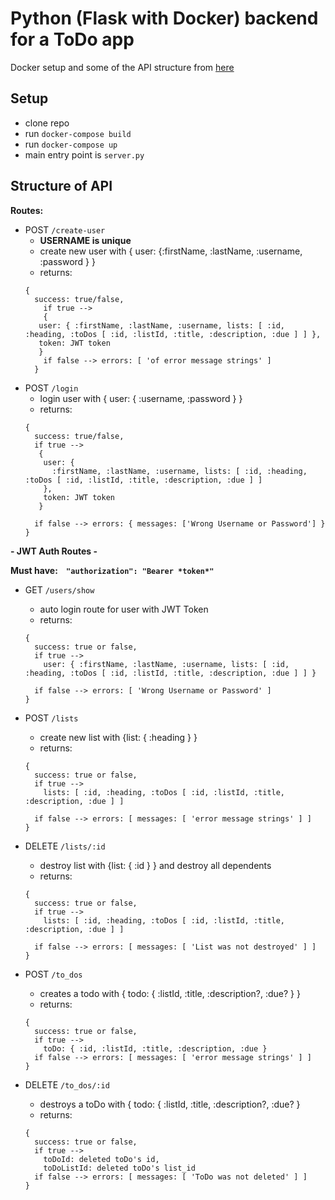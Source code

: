 # Python (Flask with Docker) backend for a ToDo app

Docker setup and some of the API structure from [here](https://www.youtube.com/watch?v=4T5Gnrmzjak)
## Setup 
* clone repo
* run `docker-compose build` 
* run `docker-compose up`
* main entry point is `server.py`


## Structure of API

<strong>Routes: </strong>

   - POST `/create-user`
      - <strong>USERNAME is unique</strong>
      - create new user with { user: {:firstName, :lastName, :username, :password } }
      - returns:
      ``` 
      { 
        success: true/false,  
          if true --> 
          {  
         user: { :firstName, :lastName, :username, lists: [ :id, :heading, :toDos [ :id, :listId, :title, :description, :due ] ] },
         token: JWT token
         } 
          if false --> errors: [ 'of error message strings' ]
        }
      ```
  - POST `/login` 
      - login user with { user: { :username, :password } }
      - returns: 
      ```
      { 
        success: true/false,  
        if true -->
         {  
          user: { 
            :firstName, :lastName, :username, lists: [ :id, :heading, :toDos [ :id, :listId, :title, :description, :due ] ] 
          },
          token: JWT token 
         }

        if false --> errors: { messages: ['Wrong Username or Password'] }
      } 
      ```
  <strong>- JWT Auth Routes -</strong>
   
  <strong>Must have: <span>&nbsp;&nbsp;</span> `"authorization": "Bearer *token*"`</strong>
  - GET `/users/show` 
      - auto login route for user with JWT Token
      - returns: 
      ```
      { 
        success: true or false,  
        if true --> 
          user: { :firstName, :lastName, :username, lists: [ :id, :heading, :toDos [ :id, :listId, :title, :description, :due ] ] }
        
        if false --> errors: [ 'Wrong Username or Password' ]
      }
      ```

  - POST `/lists` 
      - create new list  with  {list: { :heading } }
      - returns: 
      ```
      { 
        success: true or false,  
        if true --> 
          lists: [ :id, :heading, :toDos [ :id, :listId, :title, :description, :due ] ]

        if false --> errors: [ messages: [ 'error message strings' ] ]
      }
      ```
 
  - DELETE `/lists/:id` 
      - destroy list  with  {list: { :id } } and destroy all dependents
      - returns: 
      ```
      { 
        success: true or false,  
        if true --> 
          lists: [ :id, :heading, :toDos [ :id, :listId, :title, :description, :due ] ]

        if false --> errors: [ messages: [ 'List was not destroyed' ] ]
      }
      ```     

  - POST `/to_dos` 
      - creates a todo with { todo: { :listId, :title, :description?, :due? } }
      - returns: 
      ```
      { 
        success: true or false,  
        if true --> 
          toDo: { :id, :listId, :title, :description, :due } 
        if false --> errors: [ messages: [ 'error message strings' ] ]
      }
      ```

  - DELETE `/to_dos/:id`
      - destroys a toDo with { todo: { :listId, :title, :description?, :due? } 
      - returns: 
      ```
      { 
        success: true or false,  
        if true --> 
          toDoId: deleted toDo's id,
          toDoListId: deleted toDo's list_id
        if false --> errors: [ messages: [ 'ToDo was not deleted' ] ]
      }
      ```